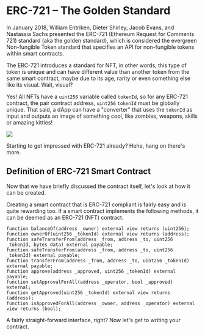# ERC-721 – The Golden Standard

In January 2018, William Entriken, Dieter Shirley, Jacob Evans, and Nastassia Sachs presented the ERC-721 (Ethereum Request for Comments 721) standard (aka the golden standard), which is considered the evergreen Non-fungible Token standard that specifies an API for non-fungible tokens within smart contracts.

The ERC-721 introduces a standard for NFT, in other words, this type of token is unique and can have different value than another token from the same smart contract, maybe due to its age, rarity or even something else like its visual. Wait, visual?

Yes! All NFTs have a `uint256` variable called `tokenId`, so for any ERC-721 contract, the pair contract address, `uint256` `tokenId` must be globally unique. That said, a dApp can have a "converter" that uses the `tokenId` as input and outputs an image of something cool, like zombies, weapons, skills or amazing kitties!

![](https://github.com/0xmetaschool/Learning-Projects/blob/main/assests_for_all/Creating%20NFTs%20using%20different%20token%20standards/2.%20ERC721/1.%20ERC-721%20%E2%80%93%20The%20Golden%20Standard%201.webp?raw=true)

Starting to get impressed with ERC-721 already? Hehe, hang on there's more.

## Definition of ERC-721 Smart Contract

Now that we have briefly discussed the contract itself, let's look at how it can be created.

Creating a smart contract that is ERC-721 compliant is fairly easy and is quite rewarding too. If a smart contract implements the following methods, it can be deemed as an ERC-721 (NFT) contract.

```reasonml
function balanceOf(address _owner) external view returns (uint256);
function ownerOf(uint256 _tokenId) external view returns (address);
function safeTransferFrom(address _from, address _to, uint256 _tokenId, bytes data) external payable;
function safeTransferFrom(address _from, address _to, uint256 _tokenId) external payable;
function transferFrom(address _from, address _to, uint256 _tokenId) external payable;
function approve(address _approved, uint256 _tokenId) external payable;
function setApprovalForAll(address _operator, bool _approved) external;
function getApproved(uint256 _tokenId) external view returns (address);
function isApprovedForAll(address _owner, address _operator) external view returns (bool);

```

A fairly straight-forward interface, right? Now let's get to writing your contract.
